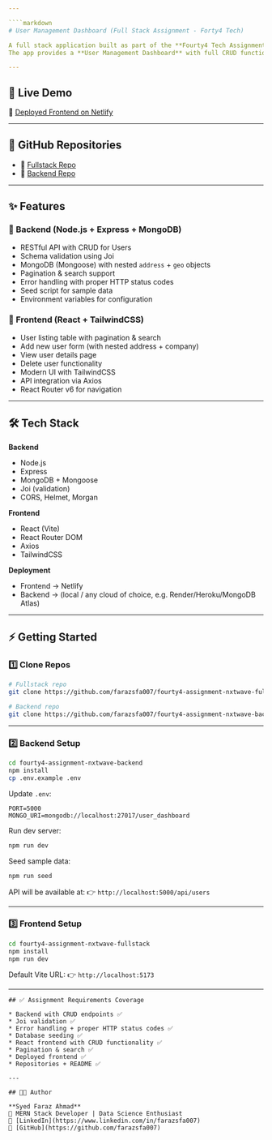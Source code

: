 ```yaml
---

````markdown
# User Management Dashboard (Full Stack Assignment - Forty4 Tech)

A full stack application built as part of the **Fourty4 Tech Assignment**.  
The app provides a **User Management Dashboard** with full CRUD functionality, integrated with a Node.js backend and a React frontend.

---
```


## 🚀 Live Demo
🔗 [Deployed Frontend on Netlify](https://fourty4assignmentnxtwavefaraz.netlify.app/)

---

## 📂 GitHub Repositories
- 🔗 [Fullstack Repo](https://github.com/farazsfa007/fourty4-assignment-nxtwave-fullstack)
- 🔗 [Backend Repo](https://github.com/farazsfa007/fourty4-assignment-nxtwave-backend)

---

## ✨ Features
### 🔧 Backend (Node.js + Express + MongoDB)
- RESTful API with CRUD for Users
- Schema validation using Joi
- MongoDB (Mongoose) with nested `address` + `geo` objects
- Pagination & search support
- Error handling with proper HTTP status codes
- Seed script for sample data
- Environment variables for configuration

### 🎨 Frontend (React + TailwindCSS)
- User listing table with pagination & search
- Add new user form (with nested address + company)
- View user details page
- Delete user functionality
- Modern UI with TailwindCSS
- API integration via Axios
- React Router v6 for navigation

---

## 🛠️ Tech Stack
**Backend**
- Node.js
- Express
- MongoDB + Mongoose
- Joi (validation)
- CORS, Helmet, Morgan

**Frontend**
- React (Vite)
- React Router DOM
- Axios
- TailwindCSS

**Deployment**
- Frontend → Netlify
- Backend → (local / any cloud of choice, e.g. Render/Heroku/MongoDB Atlas)

---

## ⚡ Getting Started

### 1️⃣ Clone Repos
```bash
# Fullstack repo
git clone https://github.com/farazsfa007/fourty4-assignment-nxtwave-fullstack.git

# Backend repo
git clone https://github.com/farazsfa007/fourty4-assignment-nxtwave-backend.git
````

---

### 2️⃣ Backend Setup

```bash
cd fourty4-assignment-nxtwave-backend
npm install
cp .env.example .env
```

Update `.env`:

```
PORT=5000
MONGO_URI=mongodb://localhost:27017/user_dashboard
```

Run dev server:

```bash
npm run dev
```

Seed sample data:

```bash
npm run seed
```

API will be available at:
👉 `http://localhost:5000/api/users`

---

### 3️⃣ Frontend Setup

```bash
cd fourty4-assignment-nxtwave-fullstack
npm install
npm run dev
```

Default Vite URL: 👉 `http://localhost:5173`

---

```
## ✅ Assignment Requirements Coverage

* Backend with CRUD endpoints ✅
* Joi validation ✅
* Error handling + proper HTTP status codes ✅
* Database seeding ✅
* React frontend with CRUD functionality ✅
* Pagination & search ✅
* Deployed frontend ✅
* Repositories + README ✅

---

## 👨‍💻 Author

**Syed Faraz Ahmad**
💼 MERN Stack Developer | Data Science Enthusiast
🔗 [LinkedIn](https://www.linkedin.com/in/farazsfa007)
🔗 [GitHub](https://github.com/farazsfa007)

```
